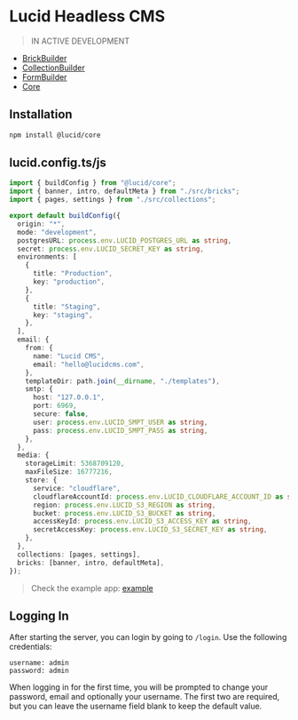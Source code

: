 # Lucid Headless CMS

> IN ACTIVE DEVELOPMENT

- [BrickBuilder](https://github.com/WillYallop/Lucid/tree/master/packages/brick-builder)
- [CollectionBuilder](https://github.com/WillYallop/Lucid/tree/master/packages/collection-builder)
- [FormBuilder](https://github.com/WillYallop/Lucid/tree/master/packages/form-builder)
- [Core](https://github.com/WillYallop/Lucid/tree/master/packages/core)

## Installation

```bash
npm install @lucid/core
```

## lucid.config.ts/js

```ts
import { buildConfig } from "@lucid/core";
import { banner, intro, defaultMeta } from "./src/bricks";
import { pages, settings } from "./src/collections";

export default buildConfig({
  origin: "*",
  mode: "development",
  postgresURL: process.env.LUCID_POSTGRES_URL as string,
  secret: process.env.LUCID_SECRET_KEY as string,
  environments: [
    {
      title: "Production",
      key: "production",
    },
    {
      title: "Staging",
      key: "staging",
    },
  ],
  email: {
    from: {
      name: "Lucid CMS",
      email: "hello@lucidcms.com",
    },
    templateDir: path.join(__dirname, "./templates"),
    smtp: {
      host: "127.0.0.1",
      port: 6969,
      secure: false,
      user: process.env.LUCID_SMPT_USER as string,
      pass: process.env.LUCID_SMPT_PASS as string,
    },
  },
  media: {
    storageLimit: 5368709120,
    maxFileSize: 16777216,
    store: {
      service: "cloudflare",
      cloudflareAccountId: process.env.LUCID_CLOUDFLARE_ACCOUNT_ID as string,
      region: process.env.LUCID_S3_REGION as string,
      bucket: process.env.LUCID_S3_BUCKET as string,
      accessKeyId: process.env.LUCID_S3_ACCESS_KEY as string,
      secretAccessKey: process.env.LUCID_S3_SECRET_KEY as string,
    },
  },
  collections: [pages, settings],
  bricks: [banner, intro, defaultMeta],
});
```

> Check the example app: [example](https://github.com/WillYallop/Lucid/tree/master/apps/example/lucid.config.ts)

## Logging In

After starting the server, you can login by going to `/login`. Use the following credentials:

```
username: admin
password: admin
```

When logging in for the first time, you will be prompted to change your password, email and optionally your username. The first two are required, but you can leave the username field blank to keep the default value.
